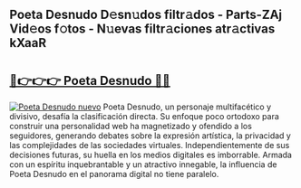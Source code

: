 ## Poeta Desnudo D𝚎sn𝚞dos filtr𝚊dos - Parts-ZAj Vid𝚎os f𝚘tos - N𝚞evas filtr𝚊ciones atr𝚊ctivas kXaaR

# <h2><a href="http://mbcjma.tromn.icu/?c=Poeta+Desnudo">🔗👉👉👉 Poeta Desnudo 🔗🔗</a></h2>

[![Poeta Desnudo nuevo](https://i.imgur.com/pEAQMta.gif)](http://mbcjma.tromn.icu/?c=Poeta+Desnudo)
Poeta Desnudo, un personaje multifacético y divisivo, desafía la clasificación directa. Su enfoque poco ortodoxo para construir una personalidad web ha magnetizado y ofendido a los seguidores, generando debates sobre la expresión artística, la privacidad y las complejidades de las sociedades virtuales. Independientemente de sus decisiones futuras, su huella en los medios digitales es imborrable. Armada con un espíritu inquebrantable y un atractivo innegable, la influencia de Poeta Desnudo en el panorama digital no tiene paralelo.
